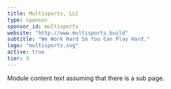 ```yaml
---
title: Multisports, LLC
type: sponsor
sponsor_id: multisports
website: "http://www.multisports.build"
subtitle: "We Work Hard So You Can Play Hard."
logo: "multisports.svg"
active: true
tier: 3
---
```

Module content text assuming that there is a sub page.